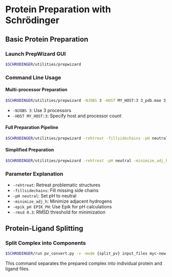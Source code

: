 # Protein Preparation with Schrödinger

## Basic Protein Preparation

### Launch PrepWizard GUI
```bash
$SCHRODINGER/utilities/prepwizard
```

### Command Line Usage

#### Multi-processor Preparation
```bash
$SCHRODINGER/utilities/prepwizard -NJOBS 3 -HOST MY_HOST:3 3_pdb.mae 3_pdb_prep.mae
```
- `-NJOBS 3`: Use 3 processors
- `-HOST MY_HOST:3`: Specify host and processor count

#### Full Preparation Pipeline
```bash
$SCHRODINGER/utilities/prepwizard -rehtreat -fillsidechains -pH neutral -minimize_adj_h -epik_pH EPIK_PH -rmsd 0.3 myc-new.pdb myc-new.mae
```

#### Simplified Preparation
```bash
$SCHRODINGER/utilities/prepwizard -rehtreat -pH neutral -minimize_adj_h -epik_pH EPIK_PH -rmsd 0.3 myc-new.pdb myc-new.mae
```

### Parameter Explanation
- `-rehtreat`: Retreat problematic structures
- `-fillsidechains`: Fill missing side chains
- `-pH neutral`: Set pH to neutral
- `-minimize_adj_h`: Minimize adjacent hydrogens
- `-epik_pH EPIK_PH`: Use Epik for pH calculations
- `-rmsd 0.3`: RMSD threshold for minimization

## Protein-Ligand Splitting

### Split Complex into Components
```bash
$SCHRODINGER/run pv_convert.py -v -mode {split_pv} input_files myc-new.mae
```

This command separates the prepared complex into individual protein and ligand files.